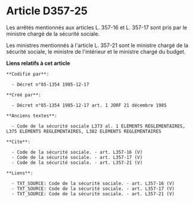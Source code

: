 # Article D357-25

Les arrêtés mentionnés aux articles L. 357-16 et L. 357-17 sont pris par le ministre chargé de la sécurité sociale.

Les ministres mentionnés à l'article L. 357-21 sont le ministre chargé de la sécurité sociale, le ministre de l'intérieur et
le ministre chargé du budget.

**Liens relatifs à cet article**

	**Codifié par**:

	  - Décret n°85-1354 1985-12-17

	**Créé par**:

	  - Décret n°85-1354 1985-12-17 art. 1 JORF 21 décembre 1985

	**Anciens textes**:

	  - Code de la sécurité sociale L373 al. 1 ELEMENTS REGLEMENTAIRES, L375 ELEMENTS REGLEMENTAIRES, L382 ELEMENTS REGLEMENTAIRES

	**Cite**:

	  - Code de la sécurité sociale. - art. L357-16 (V)
	  - Code de la sécurité sociale. - art. L357-17 (V)
	  - Code de la sécurité sociale. - art. L357-21 (V)

	**Liens**:

	  - TXT_SOURCE: Code de la sécurité sociale. - art. L357-16 (V)
	  - TXT_SOURCE: Code de la sécurité sociale. - art. L357-17 (V)
	  - TXT_SOURCE: Code de la sécurité sociale. - art. L357-21 (V)
